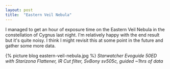 ```yaml
---
layout: post
title:  "Eastern Veil Nebula"
---
```

I managed to get an hour of exposure time on the Eastern Veil Nebula in the constellation of Cygnus last night. I'm relatively happy with the end result but it's quite noisy. I think I might revisit this at some point in the future and gather some more data.

{% picture blog eastern-veil-nebula.jpg %}
_Starwatcher Evoguide 50ED with Starizona Flattener, IR Cut filter, SvBony sv505c, guided ~1hrs of data_

